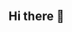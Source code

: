 ## Hi there 👋
<!--
# Hi there, I'm Inon 👋

## About Me
I'm a soon-to-be Computer Science graduate with a strong foundation in software development. I'm proficient in languages such as C, C++, and Python. I am seeking a full-time development position where I can leverage my skills in a dynamic and innovative environment. I am eager to contribute to impactful projects and continue to grow as a developer.

## Skills and Technologies
- **Languages:** C, C++, Python, C#.
- **Tools:** Git, Docker, VS Code, cLion.

## Projects
- [Project 1](https://github.com/your_username/project1): A brief description of what this project is about.
- [Project 2](https://github.com/your_username/project2): A brief description of what this project is about.
- [Project 3](https://github.com/your_username/project3): A brief description of what this project is about.

## GitHub Stats
![Your GitHub stats](https://github-readme-stats.vercel.app/api?username=your_username&show_icons=true&theme=radical)
![Top Langs](https://github-readme-stats.vercel.app/api/top-langs/?username=your_username&layout=compact&theme=radical)

## Contact
- **Email:** your_email@example.com
- **LinkedIn:** [Your LinkedIn](https://www.linkedin.com/in/your_username)


-->
<!--
**InonCohen/InonCohen** is a ✨ _special_ ✨ repository because its `README.md` (this file) appears on your GitHub profile.

Here are some ideas to get you started:

- 🔭 I’m currently working on ...
- 🌱 I’m currently learning ...
- 👯 I’m looking to collaborate on ...
- 🤔 I’m looking for help with ...
- 💬 Ask me about ...
- 📫 How to reach me:
    - **Email:** inon246@gmail.com
    - **LinkedIn:** https://www.linkedin.com/in/inoncohen246
- ⚡ Fun fact: ...
-->
